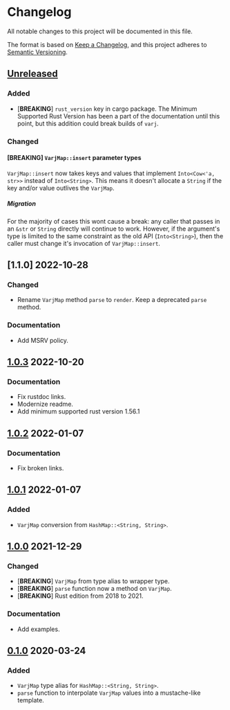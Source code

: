 # Changelog

All notable changes to this project will be documented in this file.

The format is based on [Keep a Changelog](https://keepachangelog.com/en/1.0.0/),
and this project adheres to [Semantic
Versioning](https://semver.org/spec/v2.0.0.html).

## [Unreleased]

### Added

- [**BREAKING**] `rust_version` key in cargo package. The Minimum Supported Rust Version has
  been a part of the documentation until this point, but this addition could
  break builds of `varj`.

### Changed

#### [**BREAKING**] `VarjMap::insert` parameter types

`VarjMap::insert` now takes keys and values that implement `Into<Cow<'a, str>>`
instead of `Into<String>`. This means it doesn't allocate a `String` if the key
and/or value outlives the `VarjMap`.

##### Migration

For the majority of cases this wont cause a break: any caller that passes in an
`&str` or `String` directly will continue to work. However, if the argument's
type is limited to the same constraint as the old API (`Into<String>`), then the
caller must change it's invocation of `VarjMap::insert`.

## [1.1.0] 2022-10-28

### Changed

- Rename `VarjMap` method `parse` to `render`. Keep a deprecated `parse` method.

### Documentation

- Add MSRV policy.

## [1.0.3] 2022-10-20

### Documentation

- Fix rustdoc links.
- Modernize readme.
- Add minimum supported rust version 1.56.1

## [1.0.2] 2022-01-07

### Documentation

- Fix broken links.

## [1.0.1] 2022-01-07

### Added

- `VarjMap` conversion from `HashMap::<String, String>`.

## [1.0.0] 2021-12-29

### Changed

- [**BREAKING**] `VarjMap` from type alias to wrapper type.
- [**BREAKING**] `parse` function now a method on `VarjMap`.
- [**BREAKING**] Rust edition from 2018 to 2021.

### Documentation

- Add examples.

## [0.1.0] 2020-03-24

### Added

- `VarjMap` type alias for `HashMap::<String, String>`.
- `parse` function to interpolate `VarjMap` values into a mustache-like
  template.

[Unreleased]: https://github.com/sonro/varj/compare/v1.0.3...HEAD
[1.0.3]: https://github.com/sonro/varj/releases/tag/v1.0.3
[1.0.2]: https://github.com/sonro/varj/releases/tag/v1.0.2
[1.0.1]: https://github.com/sonro/varj/releases/tag/v1.0.1
[1.0.0]: https://github.com/sonro/varj/releases/tag/v1.0.0
[0.1.0]: https://github.com/sonro/varj/releases/tag/v0.1.0
